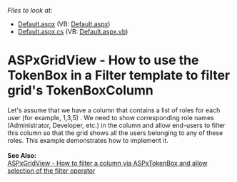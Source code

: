<!-- default file list -->
*Files to look at*:

* [Default.aspx](./CS/Default.aspx) (VB: [Default.aspx](./VB/Default.aspx))
* [Default.aspx.cs](./CS/Default.aspx.cs) (VB: [Default.aspx.vb](./VB/Default.aspx.vb))
<!-- default file list end -->
# ASPxGridView - How to use the TokenBox in a Filter template to filter grid's TokenBoxColumn


<p>Let's assume that we have a column that contains a list of roles for each user (for example, 1,3,5) . We need to show corresponding role names (Administrator, Developer, etc.) in the column and allow end-users to filter this column so that the grid shows all the users belonging to any of these roles. This example demonstrates how to implement it.  <br /><br /><strong>See Also:</strong><br /><a href="https://www.devexpress.com/Support/Center/p/T161600">ASPxGridView - How to filter a column via ASPxTokenBox and allow selection of the filter operator</a> </p>

<br/>


